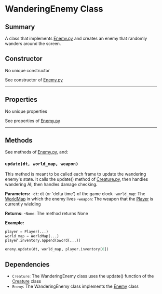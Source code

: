 # WanderingEnemy Class

## Summary
A class that implements [Enemy.py](Enemy.md) and creates an enemy that randomly wanders around the screen.

## Constructor

No unique constructor

See constructor of [Enemy.py](Enemy.md)

---


## Properties

No unique properties

See properties of [Enemy.py](Enemy.md)

---

## Methods

See methods of [Enemy.py](Enemy.md), and:

### `update(dt, world_map, weapon)`

This method is meant to be called each frame to update the wandering enemy's state. It calls the update() method of [Creature.py](Creature.md), then handles wandering AI, then handles damage checking.

**Parameters:**
-`dt`: dt (or 'delta time') of the game clock
-`world_map`: The [WorldMap](WorldMap.md) in which the enemy lives
-`weapon`: The weapon that the [Player](Player.md) is currently wielding

**Returns:**
-`None`: The method returns None

**Example:**
```python
player = Player(...)
world_map = WorldMap(...)
player.inventory.append(Sword(...))

enemy.update(dt, world_map, player.inventory[0])
```

## Dependencies
- `Creature`: The WanderingEnemy class uses the update() function of the [Creature](Creature.md) class
- `Enemy`: The WanderingEnemy class implements the [Enemy](Enemy.md) class